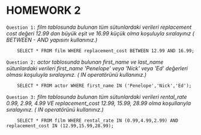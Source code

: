 # HOMEWORK 2

`Question 1:` _film tablosunda bulunan tüm sütunlardaki verileri replacement cost değeri 12.99 dan büyük eşit ve 16.99 küçük olma koşuluyla sıralayınız ( BETWEEN - AND yapısını kullanınız.)_
```
  	SELECT * FROM film WHERE replacement_cost BETWEEN 12.99 AND 16.99;
```
`Question 2:` _actor tablosunda bulunan first_name ve last_name sütunlardaki verileri first_name 'Penelope' veya 'Nick' veya 'Ed' değerleri olması koşuluyla sıralayınız. ( IN operatörünü kullanınız.)_
```
	SELECT * FROM actor WHERE first_name IN ('Penelope','Nick','Ed');
```
`Question 3:` _film tablosunda bulunan tüm sütunlardaki verileri rental_rate 0.99, 2.99, 4.99 VE replacement_cost 12.99, 15.99, 28.99 olma koşullarıyla sıralayınız. ( IN operatörünü kullanınız.)_
```
	SELECT * FROM film WHERE rental_rate IN (0.99,4.99,2.99) AND replacement_cost IN (12.99,15.99,28.99);
```
